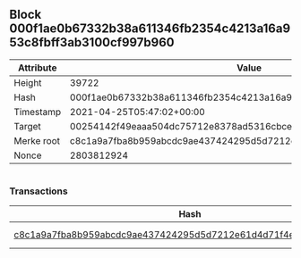 ## Block 000f1ae0b67332b38a611346fb2354c4213a16a953c8fbff3ab3100cf997b960

Attribute | Value
--- | ---
Height | 39722
Hash | 000f1ae0b67332b38a611346fb2354c4213a16a953c8fbff3ab3100cf997b960
Timestamp | 2021-04-25T05:47:02+00:00
Target | 00254142f49eaaa504dc75712e8378ad5316cbcead634704b3734b6271167cc4
Merke root | c8c1a9a7fba8b959abcdc9ae437424295d5d7212e61d4d71f4e67266772debf4
Nonce | 2803812924

```

```

### Transactions

Hash | Amount
--- | ---
[c8c1a9a7fba8b959abcdc9ae437424295d5d7212e61d4d71f4e67266772debf4](c8c1a9a7fba8b959abcdc9ae437424295d5d7212e61d4d71f4e67266772debf4.md) | 10.00000000 SKEPTI 
